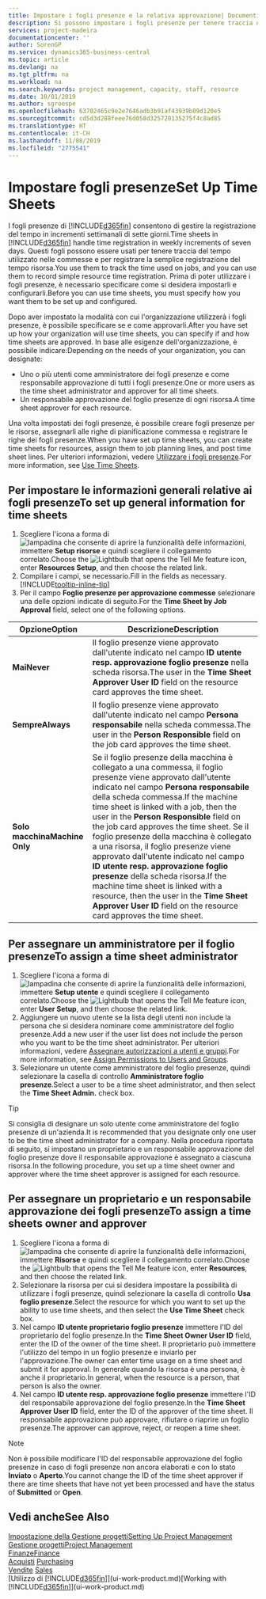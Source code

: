 ```yaml
---
title: Impostare i fogli presenze e la relativa approvazione| Documenti Microsoft
description: Si possono impostare i fogli presenze per tenere traccia del tempo utilizzato per le commesse e l'utilizzo delle risorse, per semplificare la gestione dei progetti, i processi relativi al personale e la gestione della capacità.
services: project-madeira
documentationcenter: ''
author: SorenGP
ms.service: dynamics365-business-central
ms.topic: article
ms.devlang: na
ms.tgt_pltfrm: na
ms.workload: na
ms.search.keywords: project management, capacity, staff, resource
ms.date: 10/01/2019
ms.author: sgroespe
ms.openlocfilehash: 63702465c9e2e7646adb3b91af43939b09d120e5
ms.sourcegitcommit: cd5d3d288feee76d058d325720135275f4c8ad85
ms.translationtype: HT
ms.contentlocale: it-CH
ms.lasthandoff: 11/08/2019
ms.locfileid: "2775541"
---
```

# <a name="set-up-time-sheets"></a><span data-ttu-id="e8c72-103">Impostare fogli presenze</span><span class="sxs-lookup"><span data-stu-id="e8c72-103">Set Up Time Sheets</span></span>
<span data-ttu-id="e8c72-104">I fogli presenze di [!INCLUDE[d365fin](includes/d365fin_md.md)] consentono di gestire la registrazione del tempo in incrementi settimanali di sette giorni.</span><span class="sxs-lookup"><span data-stu-id="e8c72-104">Time sheets in [!INCLUDE[d365fin](includes/d365fin_md.md)] handle time registration in weekly increments of seven days.</span></span> <span data-ttu-id="e8c72-105">Questi fogli possono essere usati per tenere traccia del tempo utilizzato nelle commesse e per registrare la semplice registrazione del tempo risorsa.</span><span class="sxs-lookup"><span data-stu-id="e8c72-105">You use them to track the time used on jobs, and you can use them to record simple resource time registration.</span></span> <span data-ttu-id="e8c72-106">Prima di poter utilizzare i fogli presenze, è necessario specificare come si desidera impostarli e configurarli.</span><span class="sxs-lookup"><span data-stu-id="e8c72-106">Before you can use time sheets, you must specify how you want them to be set up and configured.</span></span>

<span data-ttu-id="e8c72-107">Dopo aver impostato la modalità con cui l'organizzazione utilizzerà i fogli presenze, è possibile specificare se e come approvarli.</span><span class="sxs-lookup"><span data-stu-id="e8c72-107">After you have set up how your organization will use time sheets, you can specify if and how time sheets are approved.</span></span> <span data-ttu-id="e8c72-108">In base alle esigenze dell'organizzazione, è possibile indicare:</span><span class="sxs-lookup"><span data-stu-id="e8c72-108">Depending on the needs of your organization, you can designate:</span></span>

* <span data-ttu-id="e8c72-109">Uno o più utenti come amministratore dei fogli presenze e come responsabile approvazione di tutti i fogli presenze.</span><span class="sxs-lookup"><span data-stu-id="e8c72-109">One or more users as the time sheet administrator and approver for all time sheets.</span></span>
* <span data-ttu-id="e8c72-110">Un responsabile approvazione del foglio presenze di ogni risorsa.</span><span class="sxs-lookup"><span data-stu-id="e8c72-110">A time sheet approver for each resource.</span></span>

<span data-ttu-id="e8c72-111">Una volta impostati dei fogli presenze, è possibile creare fogli presenze per le risorse, assegnarli alle righe di pianificazione commessa e registrare le righe dei fogli presenze.</span><span class="sxs-lookup"><span data-stu-id="e8c72-111">When you have set up time sheets, you can create time sheets for resources, assign them to job planning lines, and post time sheet lines.</span></span> <span data-ttu-id="e8c72-112">Per ulteriori informazioni, vedere [Utilizzare i fogli presenze](projects-how-use-time-sheets.md).</span><span class="sxs-lookup"><span data-stu-id="e8c72-112">For more information, see [Use Time Sheets](projects-how-use-time-sheets.md).</span></span>

## <a name="to-set-up-general-information-for-time-sheets"></a><span data-ttu-id="e8c72-113">Per impostare le informazioni generali relative ai fogli presenze</span><span class="sxs-lookup"><span data-stu-id="e8c72-113">To set up general information for time sheets</span></span>
1. <span data-ttu-id="e8c72-114">Scegliere l'icona a forma di ![lampadina che consente di aprire la funzionalità delle informazioni](media/ui-search/search_small.png "Informazioni sull'operazione che si desidera eseguire"), immettere **Setup risorse** e quindi scegliere il collegamento correlato.</span><span class="sxs-lookup"><span data-stu-id="e8c72-114">Choose the ![Lightbulb that opens the Tell Me feature](media/ui-search/search_small.png "Tell me what you want to do") icon, enter **Resources Setup**, and then choose the related link.</span></span>  
2. <span data-ttu-id="e8c72-115">Compilare i campi, se necessario.</span><span class="sxs-lookup"><span data-stu-id="e8c72-115">Fill in the fields as necessary.</span></span> [!INCLUDE[tooltip-inline-tip](includes/tooltip-inline-tip_md.md)]
3. <span data-ttu-id="e8c72-116">Per il campo **Foglio presenze per approvazione commesse** selezionare una delle opzioni indicate di seguito.</span><span class="sxs-lookup"><span data-stu-id="e8c72-116">For the **Time Sheet by Job Approval** field, select one of the following options.</span></span>

| <span data-ttu-id="e8c72-117">Opzione</span><span class="sxs-lookup"><span data-stu-id="e8c72-117">Option</span></span> | <span data-ttu-id="e8c72-118">Descrizione</span><span class="sxs-lookup"><span data-stu-id="e8c72-118">Description</span></span> |
| --- | --- |
| <span data-ttu-id="e8c72-119">**Mai**</span><span class="sxs-lookup"><span data-stu-id="e8c72-119">**Never**</span></span> |<span data-ttu-id="e8c72-120">Il foglio presenze viene approvato dall'utente indicato nel campo **ID utente resp. approvazione foglio presenze** nella scheda risorsa.</span><span class="sxs-lookup"><span data-stu-id="e8c72-120">The user in the **Time Sheet Approver User ID** field on the resource card approves the time sheet.</span></span> |
| <span data-ttu-id="e8c72-121">**Sempre**</span><span class="sxs-lookup"><span data-stu-id="e8c72-121">**Always**</span></span> |<span data-ttu-id="e8c72-122">Il foglio presenze viene approvato dall'utente indicato nel campo **Persona responsabile** nella scheda commessa.</span><span class="sxs-lookup"><span data-stu-id="e8c72-122">The user in the **Person Responsible** field on the job card approves the time sheet.</span></span> |
| <span data-ttu-id="e8c72-123">**Solo macchina**</span><span class="sxs-lookup"><span data-stu-id="e8c72-123">**Machine Only**</span></span> |<span data-ttu-id="e8c72-124">Se il foglio presenze della macchina è collegato a una commessa, il foglio presenze viene approvato dall'utente indicato nel campo **Persona responsabile** della scheda commessa.</span><span class="sxs-lookup"><span data-stu-id="e8c72-124">If the machine time sheet is linked with a job, then the user in the **Person Responsible** field on the job card approves the time sheet.</span></span> <span data-ttu-id="e8c72-125">Se il foglio presenze della macchina è collegato a una risorsa, il foglio presenze viene approvato dall'utente indicato nel campo **ID utente resp. approvazione foglio presenze** della scheda risorsa.</span><span class="sxs-lookup"><span data-stu-id="e8c72-125">If the machine time sheet is linked with a resource, then the user in the **Time Sheet Approver User ID** field on the resource card approves the time sheet.</span></span> |

## <a name="to-assign-a-time-sheet-administrator"></a><span data-ttu-id="e8c72-126">Per assegnare un amministratore per il foglio presenze</span><span class="sxs-lookup"><span data-stu-id="e8c72-126">To assign a time sheet administrator</span></span>
1. <span data-ttu-id="e8c72-127">Scegliere l'icona a forma di ![lampadina che consente di aprire la funzionalità delle informazioni](media/ui-search/search_small.png "Informazioni sull'operazione che si desidera eseguire"), immettere **Setup utente** e quindi scegliere il collegamento correlato.</span><span class="sxs-lookup"><span data-stu-id="e8c72-127">Choose the ![Lightbulb that opens the Tell Me feature](media/ui-search/search_small.png "Tell me what you want to do") icon, enter **User Setup**, and then choose the related link.</span></span>  
2. <span data-ttu-id="e8c72-128">Aggiungere un nuovo utente se la lista degli utenti non include la persona che si desidera nominare come amministratore del foglio presenze.</span><span class="sxs-lookup"><span data-stu-id="e8c72-128">Add a new user if the user list does not include the person who you want to be the time sheet administrator.</span></span> <span data-ttu-id="e8c72-129">Per ulteriori informazioni, vedere [Assegnare autorizzazioni a utenti e gruppi](ui-define-granular-permissions.md).</span><span class="sxs-lookup"><span data-stu-id="e8c72-129">For more information, see [Assign Permissions to Users and Groups](ui-define-granular-permissions.md).</span></span>
3. <span data-ttu-id="e8c72-130">Selezionare un utente come amministratore del foglio presenze, quindi selezionare la casella di controllo **Amministratore foglio presenze**.</span><span class="sxs-lookup"><span data-stu-id="e8c72-130">Select a user to be a time sheet administrator, and then select the **Time Sheet Admin.** check box.</span></span>  

> [!TIP]  
>   <span data-ttu-id="e8c72-131">Si consiglia di designare un solo utente come amministratore del foglio presenze di un'azienda.</span><span class="sxs-lookup"><span data-stu-id="e8c72-131">It is recommended that you designate only one user to be the time sheet administrator for a company.</span></span> <span data-ttu-id="e8c72-132">Nella procedura riportata di seguito, si impostano un proprietario e un responsabile approvazione del foglio presenze dove il responsabile approvazione è assegnato a ciascuna risorsa.</span><span class="sxs-lookup"><span data-stu-id="e8c72-132">In the following procedure, you set up a time sheet owner and approver where the time sheet approver is assigned for each resource.</span></span>  

## <a name="to-assign-a-time-sheets-owner-and-approver"></a><span data-ttu-id="e8c72-133">Per assegnare un proprietario e un responsabile approvazione dei fogli presenze</span><span class="sxs-lookup"><span data-stu-id="e8c72-133">To assign a time sheets owner and approver</span></span>
1. <span data-ttu-id="e8c72-134">Scegliere l'icona a forma di ![lampadina che consente di aprire la funzionalità delle informazioni](media/ui-search/search_small.png "Informazioni sull'operazione che si desidera eseguire"), immettere **Risorse** e quindi scegliere il collegamento correlato.</span><span class="sxs-lookup"><span data-stu-id="e8c72-134">Choose the ![Lightbulb that opens the Tell Me feature](media/ui-search/search_small.png "Tell me what you want to do") icon, enter **Resources**, and then choose the related link.</span></span>
2. <span data-ttu-id="e8c72-135">Selezionare la risorsa per cui si desidera impostare la possibilità di utilizzare i fogli presenze, quindi selezionare la casella di controllo **Usa foglio presenze**.</span><span class="sxs-lookup"><span data-stu-id="e8c72-135">Select the resource for which you want to set up the ability to use time sheets, and then select the **Use Time Sheet** check box.</span></span>  
3. <span data-ttu-id="e8c72-136">Nel campo **ID utente proprietario foglio presenze** immettere l'ID del proprietario del foglio presenze.</span><span class="sxs-lookup"><span data-stu-id="e8c72-136">In the **Time Sheet Owner User ID** field, enter the ID of the owner of the time sheet.</span></span> <span data-ttu-id="e8c72-137">Il proprietario può immettere l'utilizzo del tempo in un foglio presenze e inviarlo per l'approvazione.</span><span class="sxs-lookup"><span data-stu-id="e8c72-137">The owner can enter time usage on a time sheet and submit it for approval.</span></span> <span data-ttu-id="e8c72-138">In generale quando la risorsa è una persona, è anche il proprietario.</span><span class="sxs-lookup"><span data-stu-id="e8c72-138">In general, when the resource is a person, that person is also the owner.</span></span>  
4. <span data-ttu-id="e8c72-139">Nel campo **ID utente resp. approvazione foglio presenze** immettere l'ID del responsabile approvazione del foglio presenze.</span><span class="sxs-lookup"><span data-stu-id="e8c72-139">In the **Time Sheet Approver User ID** field, enter the ID of the approver of the time sheet.</span></span> <span data-ttu-id="e8c72-140">Il responsabile approvazione può approvare, rifiutare o riaprire un foglio presenze.</span><span class="sxs-lookup"><span data-stu-id="e8c72-140">The approver can approve, reject, or reopen a time sheet.</span></span>  

> [!NOTE]  
>   <span data-ttu-id="e8c72-141">Non è possibile modificare l'ID del responsabile approvazione del foglio presenze in caso di fogli presenze non ancora elaborati e con lo stato **Inviato** o **Aperto**.</span><span class="sxs-lookup"><span data-stu-id="e8c72-141">You cannot change the ID of the time sheet approver if there are time sheets that have not yet been processed and have the status of **Submitted** or **Open**.</span></span>

## <a name="see-also"></a><span data-ttu-id="e8c72-142">Vedi anche</span><span class="sxs-lookup"><span data-stu-id="e8c72-142">See Also</span></span>
[<span data-ttu-id="e8c72-143">Impostazione della Gestione progetti</span><span class="sxs-lookup"><span data-stu-id="e8c72-143">Setting Up Project Management</span></span>](projects-setup-projects.md)  
[<span data-ttu-id="e8c72-144">Gestione progetti</span><span class="sxs-lookup"><span data-stu-id="e8c72-144">Project Management</span></span>](projects-manage-projects.md)  
[<span data-ttu-id="e8c72-145">Finanze</span><span class="sxs-lookup"><span data-stu-id="e8c72-145">Finance</span></span>](finance.md)  
<span data-ttu-id="e8c72-146">[Acquisti](purchasing-manage-purchasing.md)       </span><span class="sxs-lookup"><span data-stu-id="e8c72-146">[Purchasing](purchasing-manage-purchasing.md)       </span></span>  
<span data-ttu-id="e8c72-147">[Vendite](sales-manage-sales.md)    </span><span class="sxs-lookup"><span data-stu-id="e8c72-147">[Sales](sales-manage-sales.md)    </span></span>  
<span data-ttu-id="e8c72-148">[Utilizzo di [!INCLUDE[d365fin](includes/d365fin_md.md)]](ui-work-product.md)</span><span class="sxs-lookup"><span data-stu-id="e8c72-148">[Working with [!INCLUDE[d365fin](includes/d365fin_md.md)]](ui-work-product.md)</span></span>  
